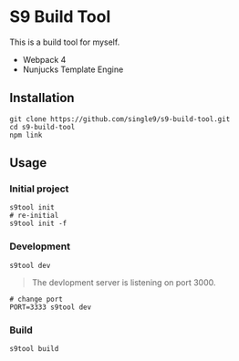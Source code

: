 S9 Build Tool
=============

This is a build tool for myself.

- Webpack 4
- Nunjucks Template Engine

Installation
-------------

    git clone https://github.com/single9/s9-build-tool.git
    cd s9-build-tool
    npm link

Usage
------------

### Initial project

    s9tool init
    # re-initial
    s9tool init -f

### Development

    s9tool dev

> The devlopment server is listening on port 3000.

    # change port
    PORT=3333 s9tool dev

### Build

    s9tool build